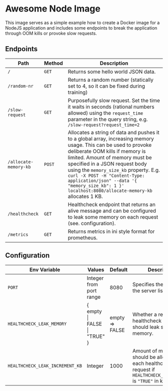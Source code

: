 # Awesome Node Image

This image serves as a simple example how to create a Docker image for a
NodeJS application and includes some endpoints to break the application through OOM kills or provoke slow requests.

## Endpoints

| Path                  | Method | Description                                                                                                                                                                                                                                                                                                                                                                                            |
| --------------------- | ------ | ------------------------------------------------------------------------------------------------------------------------------------------------------------------------------------------------------------------------------------------------------------------------------------------------------------------------------------------------------------------------------------------------------ |
| `/`                   | `GET`  | Returns some hello world JSON data.                                                                                                                                                                                                                                                                                                                                                                    |
| `/random-nr`          | `GET`  | Returns a random number (statically set to 4, so it can be fixed during training)                                                                                                                                                                                                                                                                                                                      |
| `/slow-request`       | `GET`  | Purposefully slow request. Set the time it waits in seconds (rational numbers allowed) using the `request_time` parameter in the query string, e.g. `/slow-request?request_time=2`                                                                                                                                                                                                                     |
| `/allocate-memory-kb` | `POST` | Allocates a string of data and pushes it to a global array, increasing memory usage. This can be used to provoke deliberate OOM kills if memory is limited. Amount of memory must be specified in a JSON request body using the `memory_size_kb` property. E.g. ` curl -X POST -H "Content-Type: application/json" --data '{ "memory_size_kb": 1 }' localhost:8080/allocate-memory-kb` allocates 1 KB. |
| `/healthcheck`        | `GET`  | Healthcheck endpoint that returns an alive message and can be configured to leak some memory on each request (see. configuration).                                                                                                                                                                                                                                                                     |
| `/metrics`            | `GET`  | Returns metrics in ini style format for prometheus.                                                                                                                                                                                                                                                                                                                                                    |

## Configuration

| Env Variable                    | Values                               | Default        | Description                                                                                                                  |
| ------------------------------- | ------------------------------------ | -------------- | ---------------------------------------------------------------------------------------------------------------------------- |
| `PORT`                          | Integer from port range              | 8080           | Specifies the port where the server listens.                                                                                 |
| `HEALTHCHECK_LEAK_MEMORY`       | { empty &#124; FALSE &#124; "TRUE" } | empty => FALSE | Whether a request to the healthcheck endpoint should leak some memory.                                                       |
| `HEALTHCHECK_LEAK_INCREMENT_KB` | Integer                              | 1000           | Amount of memory that should be allocated on each healthcheck request if `HEALTHCHECK_LEAK_MEMORY` is `"TRUE"` in kilobytes. |
